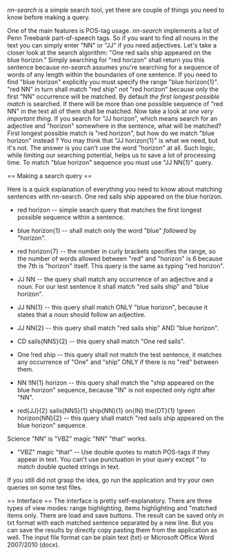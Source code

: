 *nn-search* is a simple search tool, yet there are couple of things you need to know before making a query. 

One of the main features is POS-tag usage. *nn-search* implements a list of Penn Treebank part-of-speech tags. So if you want to find all nouns in the text you can simply enter "NN" or "JJ" if you need adjectives.
Let's take a closer look at the search algorithm: "One red sails ship appeared on the blue horizon." 
Simply searching for "red horizon" shall return you this sentence because *nn-search* assumes you're searching for a sequence of words of any length within the boundaries of one sentence. If you need to find "blue horizon" explicitly you must specify the range "blue horizon{1}".
"red NN" in turn shall match "red ship" not "red horizon" because only the first "NN" occurrence will be matched. By default *the first longest possible match* is searched. If there will be more than one possible sequence of "red NN" in the text all of them shall be matched.
Now take a look at *one very important thing*. If you search for "JJ horizon", which means search for an adjective and "horizon" somewhere in the sentence, what will be matched? First longest possible match is "red horizon", but how do we match "blue horizon" instead ? You may think that "JJ horizon{1}" is what we need, but it's not. 
The answer is you can't use the word "horizon" at all. Such logic, while limiting our searching potential, helps us to save a lot of processing time. To match "blue horizon" sequence you must use "JJ NN{1}" query.

== Making a search query ==

Here is a quick explanation of everything you need to know about matching sentences with nn-search.
  One red sails ship appeared on the blue horizon.

 * red horizon -- simple search query that matches the first longest possible sequence within a sentence.

 * blue horizon{1} -- shall match only the word "blue" *followed* by "horizon". 

 * red horizon{7} -- the number in curly brackets specifies the range, so the number of words allowed between "red" and "horizon" is 6 because the 7th is "horizon" itself. This query is the same as typing "red horizon".

 * JJ NN -- the query shall match any occurrence of an adjective and a noun. For our test sentence it shall match "red sails ship" and "blue horizon".

 * JJ NN{1} -- this query shall match ONLY "blue horizon", because it states that a noun should follow an adjective.

 * JJ NN{2} -- this query shall match "red sails ship" AND "blue horizon".

 * CD sails{NNS}{2} -- this query shall match "One red sails".

 * One !red ship -- this query shall not match the test sentence, it matches any occurrence of "One" and "ship" ONLY if there is no "red" between them.

 * NN !IN{1} horizon -- this query shall match the "ship appeared on the blue horizon" sequence, because "IN" is not expected only right after "NN". 

 * red{JJ}{2} sails{NNS}{1} ship{NN}{1} on{IN} the{DT}{1} !green horizon{NN}{2} -- this query shall match "red sails ship appeared on the blue horizon" sequence. 

 Science "NN" is "VBZ" magic "NN" "that" works.

 * "VBZ" magic "that" -- Use double quotes to match POS-tags if they appear in text. You can't use punctuation in your query except " to match double quoted strings in text.

If you still did not grasp the idea, go run the application and try your own queries on some test files.

== Interface ==
The interface is pretty self-explanatory. There are three types of view modes: range highlighting, items highlighting and "matched items only.
There are load and save buttons. The result can be saved only in txt format with each matched sentence separated by a new line. But you can save the results by directly copy pasting them from the application as well. The input file format can be plain text (txt) or Microsoft Office Word 2007/2010 (docx).